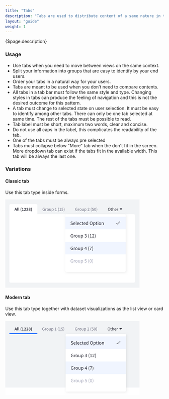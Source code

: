 ```yaml
---
title: "Tabs"
description: "Tabs are used to distribute content of a same nature in the same page without providing navigation."
layout: "guide"
weight: 1
---
```


<div class="page-description">{$page.description}</div>

### Usage

* Use tabs when you need to move between views on the same context.
* Split your information into groups that are easy to identify by your end users.
* Order your tabs in a natural way for your users.
* Tabs are meant to be used when you don’t need to compare contents.
* All tabs in a tab bar must follow the same style and type. Changing styles in tabs can produce the feeling of navigation and this is not the desired outcome for this pattern.
* A tab must change to selected state on user selection. It must be easy to identify among other tabs. There can only be one tab selected at same time. The rest of the tabs must be possible to read.
* Tab label must be short, maximum two words, clear and concise.
* Do not use all caps in the label, this complicates the readability of the tab.
* One of the tabs must be always pre selected
* Tabs must collapse below "More" tab when the don't fit in the screen. More dropdown tab can exist if the tabs fit in the available width. This tab will be always the last one.

### Variations

#### Classic tab
Use this tab type inside forms.

![Classic tab with rounded corners at top corners](../../../images/TabsRounded.png)

#### Modern tab
Use this tab type together with dataset visualizations as the list view or card view.

![Modern tab without background and underline in selected state](../../../images/TabsLine.png)
